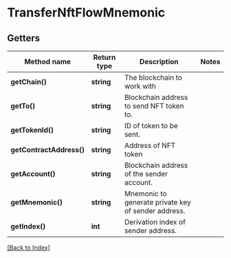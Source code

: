 # TransferNftFlowMnemonic

## Getters

Method name | Return type | Description | Notes
------------ | ------------- | ------------- | -------------
**getChain()** | **string** | The blockchain to work with |
**getTo()** | **string** | Blockchain address to send NFT token to. |
**getTokenId()** | **string** | ID of token to be sent. |
**getContractAddress()** | **string** | Address of NFT token |
**getAccount()** | **string** | Blockchain address of the sender account. |
**getMnemonic()** | **string** | Mnemonic to generate private key of sender address. |
**getIndex()** | **int** | Derivation index of sender address. |

[[Back to Index]](../index.md)
